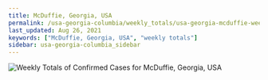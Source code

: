 ```yaml
---
title: McDuffie, Georgia, USA
permalink: /usa-georgia-columbia/weekly_totals/usa-georgia-mcduffie-weekly_totals.html
last_updated: Aug 26, 2021
keywords: ["McDuffie, Georgia, USA", "weekly totals"]
sidebar: usa-georgia-columbia_sidebar
---
```


![Weekly Totals of Confirmed Cases for McDuffie, Georgia, USA](/covid_tracker/images/graphs/usa-georgia-mcduffie-weekly_totals_graph.png)

